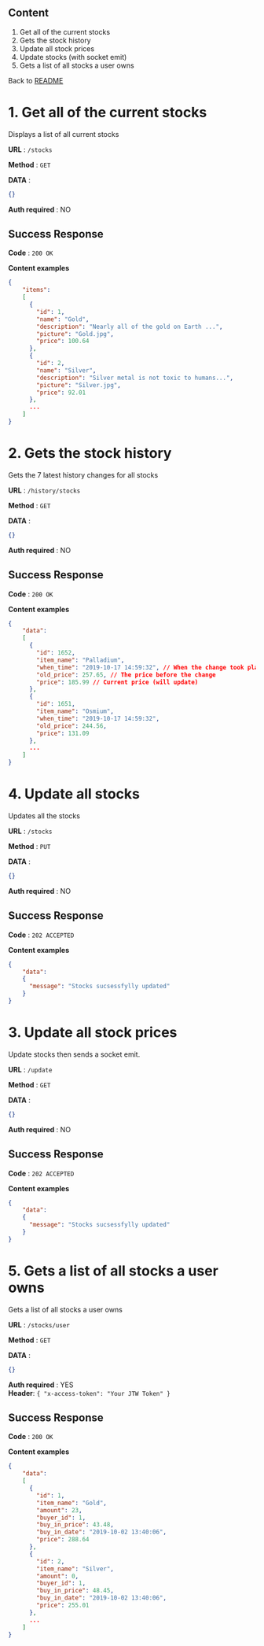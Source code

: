 ## Content
1. Get all of the current stocks
2. Gets the stock history
3. Update all stock prices
4. Update stocks (with socket emit)
5. Gets a list of all stocks a user owns

Back to [README](../../../README.md)


# 1. Get all of the current stocks
Displays a list of all current stocks

**URL** : `/stocks`

**Method** : `GET`

**DATA** :
```json
{}
```


**Auth required** : NO

## Success Response

**Code** : `200 OK`

**Content examples**

```json
{
    "items":
    [
      {
        "id": 1,
        "name": "Gold",
        "description": "Nearly all of the gold on Earth ...",
        "picture": "Gold.jpg",
        "price": 100.64
      },
      {
        "id": 2,
        "name": "Silver",
        "description": "Silver metal is not toxic to humans...",
        "picture": "Silver.jpg",
        "price": 92.01
      },
      ...
    ]
}
```

# 2. Gets the stock history
Gets the 7 latest history changes for all stocks

**URL** : `/history/stocks`

**Method** : `GET`

**DATA** :
```json
{}
```


**Auth required** : NO

## Success Response

**Code** : `200 OK`

**Content examples**

```json
{
    "data":
    [
      {
        "id": 1652,
        "item_name": "Palladium",
        "when_time": "2019-10-17 14:59:32", // When the change took place
        "old_price": 257.65, // The price before the change
        "price": 185.99 // Current price (will update)
      },
      {
        "id": 1651,
        "item_name": "Osmium",
        "when_time": "2019-10-17 14:59:32",
        "old_price": 244.56,
        "price": 131.09
      },
      ...
    ]
}
```

# 4. Update all stocks
Updates all the stocks

**URL** : `/stocks`

**Method** : `PUT`

**DATA** :
```json
{}
```


**Auth required** : NO

## Success Response

**Code** : `202 ACCEPTED`

**Content examples**

```json
{
    "data": 
    {
      "message": "Stocks sucsessfylly updated"
    }
}
```

# 3. Update all stock prices
Update stocks then sends a socket emit.

**URL** : `/update`

**Method** : `GET`

**DATA** :
```json
{}
```


**Auth required** : NO

## Success Response

**Code** : `202 ACCEPTED`

**Content examples**

```json
{
    "data": 
    {
      "message": "Stocks sucsessfylly updated"
    }
}
```

# 5. Gets a list of all stocks a user owns
Gets a list of all stocks a user owns

**URL** : `/stocks/user`

**Method** : `GET`

**DATA** :
```json
{}
```


**Auth required** : YES  
**Header**: `{ "x-access-token": "Your JTW Token" }`

## Success Response

**Code** : `200 OK`

**Content examples**

```json
{
    "data": 
    [
      {
        "id": 1,
        "item_name": "Gold",
        "amount": 23,
        "buyer_id": 1,
        "buy_in_price": 43.48,
        "buy_in_date": "2019-10-02 13:40:06",
        "price": 288.64
      },
      {
        "id": 2,
        "item_name": "Silver",
        "amount": 0,
        "buyer_id": 1,
        "buy_in_price": 48.45,
        "buy_in_date": "2019-10-02 13:40:06",
        "price": 255.01
      },
      ...
    ]
}
```
